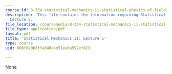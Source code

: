 ```yaml
---
course_id: 8-334-statistical-mechanics-ii-statistical-physics-of-fields-spring-2014
description: 'This file contains the information regarding Statistical Mechanics II:
  Lecture 5.'
file_location: /coursemedia/8-334-statistical-mechanics-ii-statistical-physics-of-fields-spring-2014/608f0e0b2ffa840d4e51ee0a592ef823_MIT8_334S14_Lec5.pdf
file_type: application/pdf
layout: pdf
title: 'Statistical Mechanics II: Lecture 5'
type: course
uid: 608f0e0b2ffa840d4e51ee0a592ef823

---
```

None